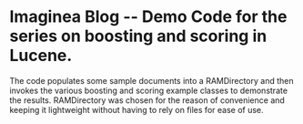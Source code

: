 Imaginea Blog -- Demo Code for the series on boosting and scoring in Lucene.
=======================

The code populates some sample documents into a RAMDirectory and then invokes the various boosting and scoring example  classes to demonstrate the results. RAMDirectory was chosen for the reason of convenience and keeping it lightweight without having to rely on files for ease of use. 

